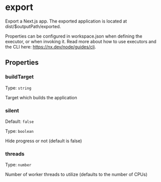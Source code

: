 # export

Export a Next.js app. The exported application is located at dist/\$outputPath/exported.

Properties can be configured in workspace.json when defining the executor, or when invoking it.
Read more about how to use executors and the CLI here: https://nx.dev/node/guides/cli.

## Properties

### buildTarget

Type: `string`

Target which builds the application

### silent

Default: `false`

Type: `boolean`

Hide progress or not (default is false)

### threads

Type: `number`

Number of worker threads to utilize (defaults to the number of CPUs)
